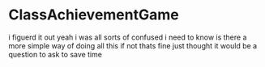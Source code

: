 # ClassAchievementGame
i figuerd it out yeah i was  all sorts of confused
i need to know is there a more simple way of doing all this if not thats fine just thought it would be a question to ask to save time